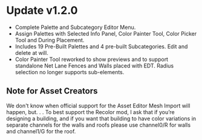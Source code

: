 ﻿# Update v1.2.0
* Complete Palette and Subcategory Editor Menu.
* Assign Palettes with Selected Info Panel, Color Painter Tool, Color Picker Tool and During Placement. 
* Includes 19 Pre-Built Palettes and 4 pre-built Subcategories. Edit and delete at will.
* Color Painter Tool reworked to show previews and to support standalone Net Lane Fences and Walls placed with EDT. Radius selection no longer supports sub-elements.

## Note for Asset Creators
We don't know when official support for the Asset Editor Mesh Import will happen, but. . .
To best support the Recolor mod, I ask that if you’re designing a building, and if you want that building to have color variations in separate channels for the walls and roofs please use channel0/R for walls and channel1/G for the roof.
